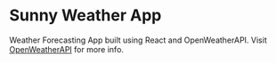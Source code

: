 # Sunny Weather App

Weather Forecasting App built using React and OpenWeatherAPI.
Visit [OpenWeatherAPI](https://openweathermap.org/) for more info.
